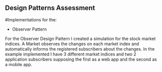 ## Design Patterns Assessment

#Implementations for the:
* Observer Pattern

For the Observer Design Pattern I created a simulation for the stock market indices. A Market observes the changes on each market index and automatically informs the registered subscribers about the changes. In the example implemented I have 3 different market indices and two 2 application subscribers supposing the first as a web app and the second as a mobile app.
